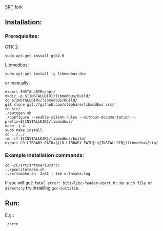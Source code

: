 [SRT](https://www.haystack.mit.edu/haystack-public-outreach/srt-the-small-radio-telescope-for-education/) fork

## Installation:
### Prerequisites:

GTK 2:
```
sudo apt-get install gtk2.0
```
Libmodbus:
```
sudo apt-get install -y libmodbus-dev
```
or manually:
```
export INSTALLDIR=/opt/
mkdir -p ${INSTALLDIR}/libmodbus/build/
cd ${INSTALLDIR}/libmodbus/build/
git clone git://github.com/stephane/libmodbus src/
cd src/
./autogen.sh
./configure --enable-silent-rules --without-documentation --prefix=${INSTALLDIR}/libmodbus/
make -j 4
sudo make install
cd ../../
rm -rf ${INSTALLDIR}/libmodbus/build/
export LD_LIBRARY_PATH=${LD_LIBRARY_PATH}:${INSTALLDIR}/libmodbus/lib/
```

### Example installation commands:
```
cd ~/C/srt/srtnver10/src/
../pswritermake.sh
../srtnmake.sh  2>&1 | tee srtnmake.log
```
If you will get: `fatal error: bits/libc-header-start.h: No such file or directory` try installing `gcc-multilib`.
## Run:
E.g.:
```
./srtn
```
